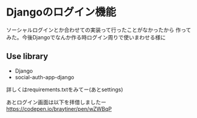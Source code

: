 # Djangoのログイン機能
ソーシャルログインとか合わせての実装って行ったことがなかったから
作ってみた。今後Djangoでなんか作る時ログイン周りで使いまわせる様に

## Use library
+ Django
+ social-auth-app-django

詳しくはrequirements.txtをみてー(あとsettings)

あとログイン画面は以下を拝借しましたー
https://codepen.io/braytiner/pen/wZWBqP

